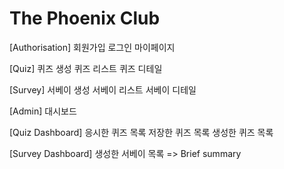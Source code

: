 # The Phoenix Club

[Authorisation]
회원가입
로그인
마이페이지

[Quiz]
퀴즈 생성
퀴즈 리스트
퀴즈 디테일

[Survey]
서베이 생성
서베이 리스트
서베이 디테일

[Admin]
대시보드

[Quiz Dashboard]
응시한 퀴즈 목록
저장한 퀴즈 목록
생성한 퀴즈 목록

[Survey Dashboard]
생성한 서베이 목록 => Brief summary 
